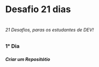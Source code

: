 <h1>Desafio 21 dias<h1>
<H6>21 Desafios, paras os estudantes de DEV!<H6>
<h3> 1° Dia<h3>
<h5>Criar um Repositótio<h5>

